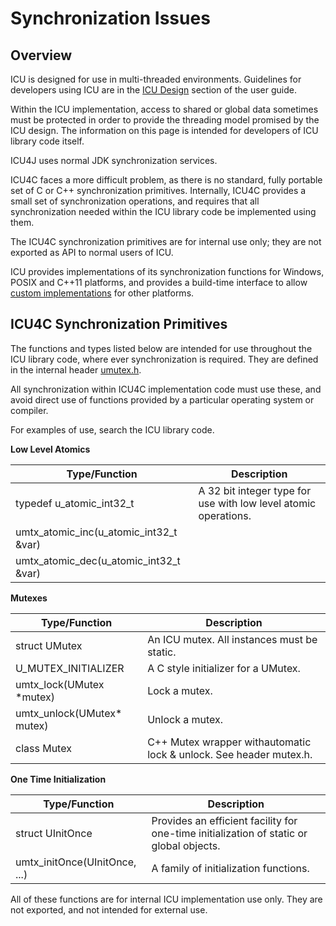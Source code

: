 # Synchronization Issues

## Overview

ICU is designed for use in multi-threaded environments. Guidelines for
developers using ICU are in the [ICU Design](../../design.md) section of the
user guide.

Within the ICU implementation, access to shared or global data sometimes must be
protected in order to provide the threading model promised by the ICU design.
The information on this page is intended for developers of ICU library code
itself.

ICU4J uses normal JDK synchronization services.

ICU4C faces a more difficult problem, as there is no standard, fully portable
set of C or C++ synchronization primitives. Internally, ICU4C provides a small
set of synchronization operations, and requires that all synchronization needed
within the ICU library code be implemented using them.

The ICU4C synchronization primitives are for internal use only; they are not
exported as API to normal users of ICU.

ICU provides implementations of its synchronization functions for Windows, POSIX
and C++11 platforms, and provides a build-time interface to allow [custom
implementations](custom.md) for other platforms.

## ICU4C Synchronization Primitives

The functions and types listed below are intended for use throughout the ICU
library code, where ever synchronization is required. They are defined in the
internal header
[umutex.h](../../../../icu4c/source/common/umutex.h).

All synchronization within ICU4C implementation code must use these, and avoid
direct use of functions provided by a particular operating system or compiler.

For examples of use, search the ICU library code.

**Low Level Atomics**

| Type/Function                          | Description                                                     |
|----------------------------------------|-----------------------------------------------------------------|
| typedef u_atomic_int32_t               | A 32 bit integer type for use with low level atomic operations. |
| umtx_atomic_inc(u_atomic_int32_t &var) |                                                                 |
| umtx_atomic_dec(u_atomic_int32_t &var) |                                                                 |

**Mutexes**

| Type/Function              | Description                                                        |
|----------------------------|--------------------------------------------------------------------|
| struct UMutex              | An ICU mutex. All instances must be static.                        |
| U_MUTEX_INITIALIZER        | A C style initializer for a UMutex.                                |
| umtx_lock(UMutex *mutex)   | Lock a mutex.                                                      |
| umtx_unlock(UMutex* mutex) | Unlock a mutex.                                                    |
| class Mutex                | C++ Mutex wrapper withautomatic lock & unlock. See header mutex.h. |

**One Time Initialization**

| Type/Function                 | Description                                                                             |
|-------------------------------|-----------------------------------------------------------------------------------------|
| struct UInitOnce              | Provides an efficient facility for one-time initialization of static or global objects. |
| umtx_initOnce(UInitOnce, ...) | A family of initialization functions.                                                   |

All of these functions are for internal ICU implementation use only. They are
not exported, and not intended for external use.
